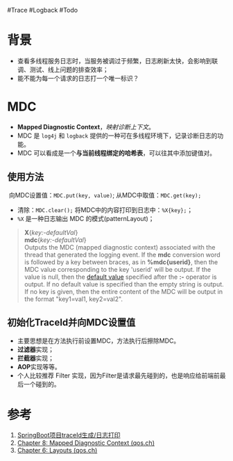 #Trace #Logback #Todo 


# 背景
- 查看多线程服务日志时，当服务被调过于频繁，日志刷新太快，会影响到联调、测试、线上问题的排查效率；
- 能不能为每一个请求的日志打一个唯一标识？

# MDC
- **Mapped Diagnostic Context**，*映射诊断上下文*。
- MDC 是 `log4j` 和 `logback` 提供的一种可在多线程环境下，记录诊断日志的功能。
- MDC 可以看成是一个**与当前线程绑定的哈希表**，可以往其中添加键值对。

## 使用方法
​ 向MDC设置值：`MDC.put(key, value)`;
​ 从MDC中取值：`MDC.get(key);`
- 清除：`MDC.clear();`
​ 将MDC中的内容打印到日志中：`%X{key};`；
- `%X` 是一种日志输出 MDC 的模式(patternLayout)；

>**X**{_key:-defaultVal_}  
  **mdc**{_key:-defaultVal_}  
Outputs the MDC (mapped diagnostic context) associated with the thread that generated the logging event.
If the **mdc** conversion word is followed by a key between braces, as in **%mdc{userid}**, then the MDC value corresponding to the key 'userid' will be output. If the value is null, then the [default value](https://logback.qos.ch/manual/configuration.html#defaultValuesForVariables) specified after the **:-** operator is output. If no default value is specified than the empty string is output.
If no key is given, then the entire content of the MDC will be output in the format "key1=val1, key2=val2".


## 初始化TraceId并向MDC设置值
 
- 主要思想是在方法执行前设置MDC，方法执行后擦除MDC。
- **过滤器**实现；
- **拦截器**实现；
- **AOP**实现等等。
- 个人比较推荐 Filter 实现，因为Filter是请求最先碰到的，也是响应给前端前最后一个碰到的。
# 参考
1. [SpringBoot项目traceId生成/日志打印](https://blog.csdn.net/psy1286479613/article/details/121368058)
2. [Chapter 8: Mapped Diagnostic Context (qos.ch)](https://logback.qos.ch/manual/mdc.html)
3. [Chapter 6: Layouts (qos.ch)](https://logback.qos.ch/manual/layouts.html)
